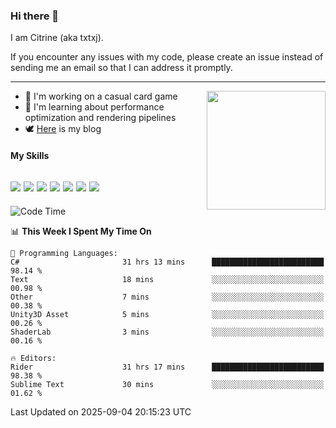 ### Hi there 👋

I am Citrine (aka txtxj).

If you encounter any issues with my code, please create an issue instead of sending me an email so that I can address it promptly.

---

<img align="right" height="190" src="http://github-profile-summary-cards.vercel.app/api/cards/stats?username=txtxj&theme=vue">

- 🌱 I'm working on a casual card game
- 📖 I'm learning about performance optimization and rendering pipelines
- 🕊️ [Here](https://txtxj.top) is my blog

#### My Skills

![](https://img.shields.io/badge/Unity-000000?logo=unity&logoColor=fff)
![](https://img.shields.io/badge/C%23-239120?logo=csharp&logoColor=fff)
![](https://img.shields.io/badge/Python-3e74a2?logo=python&logoColor=fff)
![](https://img.shields.io/badge/C++-65318e?logo=cplusplus&logoColor=fff)
![](https://img.shields.io/badge/Vue-4FC08D?logo=vuedotjs&logoColor=fff)
![](https://img.shields.io/badge/Blender-f5792a?logo=blender&logoColor=fff)
![](https://img.shields.io/badge/MS%20SQL-cc2927?logo=microsoftsqlserver&logoColor=fff)
---

<!--START_SECTION:waka-->
![Code Time](http://img.shields.io/badge/Code%20Time-3%2C323%20hrs%2033%20mins-blue)

📊 **This Week I Spent My Time On** 

```text
💬 Programming Languages: 
C#                       31 hrs 13 mins      █████████████████████████   98.14 % 
Text                     18 mins             ░░░░░░░░░░░░░░░░░░░░░░░░░   00.98 % 
Other                    7 mins              ░░░░░░░░░░░░░░░░░░░░░░░░░   00.38 % 
Unity3D Asset            5 mins              ░░░░░░░░░░░░░░░░░░░░░░░░░   00.26 % 
ShaderLab                3 mins              ░░░░░░░░░░░░░░░░░░░░░░░░░   00.16 % 

🔥 Editors: 
Rider                    31 hrs 17 mins      █████████████████████████   98.38 % 
Sublime Text             30 mins             ░░░░░░░░░░░░░░░░░░░░░░░░░   01.62 % 
```


 Last Updated on 2025-09-04 20:15:23 UTC
<!--END_SECTION:waka-->
